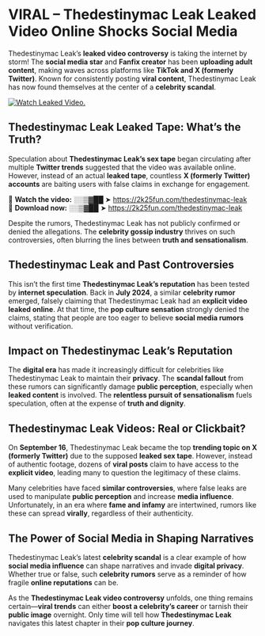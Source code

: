 # VIRAL – Thedestinymac Leak Leaked Video Online Shocks Social Media 

Thedestinymac Leak’s **leaked video controversy** is taking the internet by storm! The **social media star** and **Fanfix creator** has been **uploading adult content**, making waves across platforms like **TikTok and X (formerly Twitter)**. Known for consistently posting **viral content**, Thedestinymac Leak has now found themselves at the center of a **celebrity scandal**.  

[![Watch Leaked Video.](https://miro.medium.com/v2/resize:fit:828/format:webp/1*cilzJN44JGOrTw9NJCrNHA.gif "Watch Leaked Video")](https://2k25fun.com/thedestinymac-leak)

## **Thedestinymac Leak Leaked Tape: What’s the Truth?**  
Speculation about **Thedestinymac Leak’s sex tape** began circulating after multiple **Twitter trends** suggested that the video was available online. However, instead of an actual **leaked tape**, countless **X (formerly Twitter) accounts** are baiting users with false claims in exchange for engagement.  

🔹 **Watch the video:** ░░▒▓██ ➤ https://2k25fun.com/thedestinymac-leak  
🔹 **Download now:** ░░▒▓██ ➤ https://2k25fun.com/thedestinymac-leak  

Despite the rumors, Thedestinymac Leak has not publicly confirmed or denied the allegations. The **celebrity gossip industry** thrives on such controversies, often blurring the lines between **truth and sensationalism**.  

## **Thedestinymac Leak and Past Controversies**  
This isn’t the first time **Thedestinymac Leak’s reputation** has been tested by **internet speculation**. Back in **July 2024**, a similar **celebrity rumor** emerged, falsely claiming that Thedestinymac Leak had an **explicit video leaked online**. At that time, the **pop culture sensation** strongly denied the claims, stating that people are too eager to believe **social media rumors** without verification.  

## **Impact on Thedestinymac Leak’s Reputation**  
The **digital era** has made it increasingly difficult for celebrities like Thedestinymac Leak to maintain their **privacy**. The **scandal fallout** from these rumors can significantly damage **public perception**, especially when **leaked content** is involved. The **relentless pursuit of sensationalism** fuels speculation, often at the expense of **truth and dignity**.  

## **Thedestinymac Leak Videos: Real or Clickbait?**  
On **September 16**, Thedestinymac Leak became the top **trending topic on X (formerly Twitter)** due to the supposed **leaked sex tape**. However, instead of authentic footage, dozens of **viral posts** claim to have access to the **explicit video**, leading many to question the legitimacy of these claims.  

Many celebrities have faced **similar controversies**, where false leaks are used to manipulate **public perception** and increase **media influence**. Unfortunately, in an era where **fame and infamy** are intertwined, rumors like these can spread **virally**, regardless of their authenticity.  

## **The Power of Social Media in Shaping Narratives**  
Thedestinymac Leak’s latest **celebrity scandal** is a clear example of how **social media influence** can shape narratives and invade **digital privacy**. Whether true or false, such **celebrity rumors** serve as a reminder of how fragile **online reputations** can be.  

As the **Thedestinymac Leak video controversy** unfolds, one thing remains certain—**viral trends** can either **boost a celebrity’s career** or tarnish their **public image** overnight. Only time will tell how **Thedestinymac Leak** navigates this latest chapter in their **pop culture journey**. 